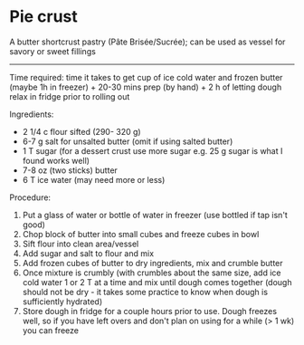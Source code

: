 # Pie crust

A butter shortcrust pastry (Pâte Brisée/Sucrée); can be used as vessel for savory or sweet fillings

---

Time required: time it takes to get cup of ice cold water and frozen butter (maybe 1h in freezer) + 20-30 mins prep (by hand) + 2 h of letting dough relax in fridge prior to rolling out

Ingredients:
* 2 1/4 c flour sifted (290- 320 g)
* 6-7 g salt for unsalted butter (omit if using salted butter)
* 1 T sugar (for a dessert crust use more sugar e.g. 25 g sugar is what I found works well)
* 7-8 oz (two sticks) butter 
* 6 T ice water (may need more or less)

Procedure:
1. Put a glass of water or bottle of water in freezer (use bottled if tap isn't good)
2. Chop block of butter into small cubes and freeze cubes in bowl
3. Sift flour into clean area/vessel
4. Add sugar and salt to flour and mix
5. Add frozen cubes of butter to dry ingredients, mix and crumble butter
6. Once mixture is crumbly (with crumbles about the same size, add ice cold water 1 or 2 T at a time and mix until dough comes together (dough should not be dry - it takes some practice to know when dough is sufficiently hydrated)
7. Store dough in fridge for a couple hours prior to use. Dough freezes well, so if you have left overs and don't plan on using for a while (> 1 wk) you can freeze 



